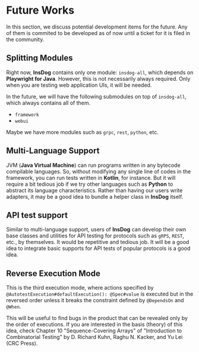 # Future Works

In this section, we discuss potential development items for the future.
Any of them is commited to be developed as of now until a ticket for it is filed in the community.

## Splitting Modules

Right now, **InsDog** contains only one module: `insdog-all`, which depends on **Playwright for Java**.
However, this is not necessarily always required.
Only when you are testing web application UIs, it will be needed.

In the future, we will have the following submodules on top of `insdog-all`, which always contains all of them.

* `framework`
* `webui`

Maybe we have more modules such as `grpc`, `rest`, `python`, etc.

## Multi-Language Support

JVM (**Java Virtual Machine**) can run programs written in any bytecode compilable languages.
So, without modifying any single line of codes in the framework, you can run tests written in **Kotlin**, for instance.
But it will require a bit tedious job if we try other languages such as **Python**  to abstract its language characteristics.
Rather than having our users write adapters, it may be a good idea to bundle a helper class in **InsDog** itself.

## API test support

Similar to multi-language support, users of **InsDog** can develop their own base classes and utilities for API testing for protocols such as `gRPS`, `REST`, etc., by themselves.
It would be repetitive and tedious job.
It will be a good idea to integrate basic supports for API tests of popular protocols is a good idea.

## Reverse Execution Mode

This is the third execution mode, where actions specified by `@AutotestExecution#defaultExecution(): @Spec#value` is executed but in the reversed order unless it breaks the constraint defined by `@DependsOn` and `@When`.

This will be useful to find bugs in the product that can be revealed only by the order of executions.
If you are interested in the basis (theory) of this idea, check Chapter 10 "Sequence-Covering Arrays" of "Introduction to Combinatorial Testing" by D. Richard Kuhn, Raghu N. Kacker, and Yu Lei (CRC Press).